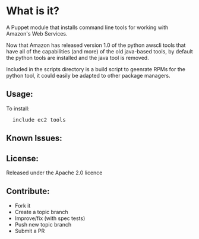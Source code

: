 What is it?
===========

A Puppet module that installs command line tools for working with Amazon's Web
Services.

Now that Amazon has released version 1.0 of the python awscli tools that have
all of the capabilities (and more) of the old java-based tools, by default
the python tools are installed and the java tool is removed.

Included in the scripts directory is a build script to geenrate RPMs for the
python tool, it could easily be adapted to other package managers.

Usage:
------

To install:
<pre>
  include ec2_tools
</pre>


Known Issues:
-------------

License:
--------
Released under the Apache 2.0 licence


Contribute:
-----------
* Fork it
* Create a topic branch
* Improve/fix (with spec tests)
* Push new topic branch
* Submit a PR
